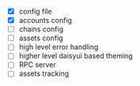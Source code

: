 - [x] config file
- [x] accounts config
- [ ] chains config
- [ ] assets config
- [ ] high level error handling
- [ ] higher level daisyui based theming
- [ ] RPC server
- [ ] assets tracking
